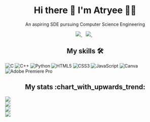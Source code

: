 <h1 align='center'>
  Hi there 👋 I'm Atryee 👨‍💻
</h1>

<p align='center'>
  An aspiring SDE pursuing Computer Science Engineering
</p>

<p align='center'>
  
  <a href="https://www.linkedin.com/in/atryee-dhar-07b246218">
    <img src="https://img.shields.io/badge/LinkedIn-0077B5?style=for-the-badge&logo=linkedin&logoColor=white" />
  </a>&nbsp;&nbsp;
  <a href="mailto:atryeedhar23@gmail.com">
    <img src="https://img.shields.io/badge/Gmail-D14836?style=for-the-badge&logo=gmail&logoColor=white"/>
  </a>&nbsp;&nbsp;
  <br>
  
</p>

<h2 align='center'>
  My skills 🛠
</h2>

![C](https://img.shields.io/badge/C-00599C?style=for-the-badge&logo=c&logoColor=white) ![C++](https://img.shields.io/badge/C%2B%2B-00599C?style=for-the-badge&logo=c%2B%2B&logoColor=white) ![Python](https://img.shields.io/badge/Python-FFD43B?style=for-the-badge&logo=python&logoColor=blue) ![HTML5](https://img.shields.io/badge/HTML5-E34F26?style=for-the-badge&logo=html5&logoColor=white) ![CSS3](https://img.shields.io/badge/CSS3-1572B6?style=for-the-badge&logo=css3&logoColor=white) ![JavaScript](https://img.shields.io/badge/JavaScript-323330?style=for-the-badge&logo=javascript&logoColor=F7DF1E) ![Canva](https://img.shields.io/badge/Canva-%2300C4CC.svg?&style=for-the-badge&logo=Canva&logoColor=white) ![Adobe Premiere Pro](https://img.shields.io/badge/Adobe%20Premiere%20Pro-9999FF?style=for-the-badge&logo=Adobe%20Premiere%20Pro&logoColor=white)



<h2 align='center'>
  My stats :chart_with_upwards_trend:
</h2>

![](https://github-readme-stats.vercel.app/api?username=Ats023&theme=dark&hide_border=false&include_all_commits=true&count_private=true)<br/>
![](https://github-readme-streak-stats.herokuapp.com/?user=Ats023&theme=dark&hide_border=false)<br/>
![](https://github-readme-stats.vercel.app/api/top-langs/?username=Ats023&theme=dark&hide_border=false&include_all_commits=true&count_private=true&layout=compact)<br/>
![](https://hits.seeyoufarm.com/api/count/incr/badge.svg?url=https%3A%2F%2Fgithub.com%2F{username}1212%2Fhit-counter)
